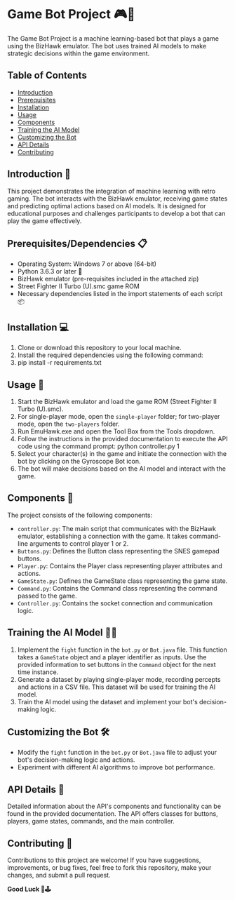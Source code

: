 # Game Bot Project 🎮🤖

The Game Bot Project is a machine learning-based bot that plays a game using the BizHawk emulator. The bot uses trained AI models to make strategic decisions within the game environment.

## Table of Contents

- [Introduction](#introduction)
- [Prerequisites](#prerequisites)
- [Installation](#installation)
- [Usage](#usage)
- [Components](#components)
- [Training the AI Model](#training-the-ai-model)
- [Customizing the Bot](#customizing-the-bot)
- [API Details](#api-details)
- [Contributing](#contributing)

## Introduction 🌟

This project demonstrates the integration of machine learning with retro gaming. The bot interacts with the BizHawk emulator, receiving game states and predicting optimal actions based on AI models. It is designed for educational purposes and challenges participants to develop a bot that can play the game effectively.

## Prerequisites/Dependencies 📋

- Operating System: Windows 7 or above (64-bit)
- Python 3.6.3 or later 🐍
- BizHawk emulator (pre-requisites included in the attached zip)
- Street Fighter II Turbo (U).smc game ROM
- Necessary dependencies listed in the import statements of each script 📦

## Installation 💻

1. Clone or download this repository to your local machine.
2. Install the required dependencies using the following command:
3. pip install -r requirements.txt

## Usage 🚀

1. Start the BizHawk emulator and load the game ROM (Street Fighter II Turbo (U).smc).
2. For single-player mode, open the `single-player` folder; for two-player mode, open the `two-players` folder.
3. Run EmuHawk.exe and open the Tool Box from the Tools dropdown.
4. Follow the instructions in the provided documentation to execute the API code using the command prompt: python controller.py 1
5. Select your character(s) in the game and initiate the connection with the bot by clicking on the Gyroscope Bot icon.
6. The bot will make decisions based on the AI model and interact with the game.

## Components 🧩

The project consists of the following components:

- `controller.py`: The main script that communicates with the BizHawk emulator, establishing a connection with the game. It takes command-line arguments to control player 1 or 2.
- `Buttons.py`: Defines the Button class representing the SNES gamepad buttons.
- `Player.py`: Contains the Player class representing player attributes and actions.
- `GameState.py`: Defines the GameState class representing the game state.
- `Command.py`: Contains the Command class representing the command passed to the game.
- `Controller.py`: Contains the socket connection and communication logic.

## Training the AI Model 🤖🧠

1. Implement the `fight` function in the `bot.py` or `Bot.java` file. This function takes a `GameState` object and a player identifier as inputs. Use the provided information to set buttons in the `Command` object for the next time instance.
2. Generate a dataset by playing single-player mode, recording percepts and actions in a CSV file. This dataset will be used for training the AI model.
3. Train the AI model using the dataset and implement your bot's decision-making logic.

## Customizing the Bot 🛠️

- Modify the `fight` function in the `bot.py` or `Bot.java` file to adjust your bot's decision-making logic and actions.
- Experiment with different AI algorithms to improve bot performance.

## API Details 📜

Detailed information about the API's components and functionality can be found in the provided documentation. The API offers classes for buttons, players, game states, commands, and the main controller.

## Contributing 🤝

Contributions to this project are welcome! If you have suggestions, improvements, or bug fixes, feel free to fork this repository, make your changes, and submit a pull request.


**Good Luck 🤖🕹️**
